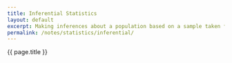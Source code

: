 ```yaml
---
title: Inferential Statistics
layout: default
excerpt: Making inferences about a population based on a sample taken from that population.
permalink: /notes/statistics/inferential/
---
```


{{ page.title }}